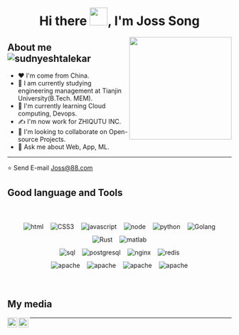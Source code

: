 
<h1 align="center">Hi there <img src="https://github.com/sudnyeshtalekar/sudnyeshtalekar/blob/master/Assets/Hi.gif" width="40px">, I'm Joss Song</h1>

<img align='right' src="https://media.giphy.com/media/M9gbBd9nbDrOTu1Mqx/giphy.gif" width="230">

<h2>About me &nbsp;&nbsp; <span align=""> <img src="https://komarev.com/ghpvc/?username=sudnyeshtalekar" alt="sudnyeshtalekar" /> </span></h2>

- ❤  I'm come from China.
- 🔭 I am currently studying engineering management at Tianjin University(B.Tech. MEM).
- 🌱 I'm currently learning Cloud computing, Devops.
- ✍ I'm now work for ZHIQUTU INC.
- 👯 I'm looking to collaborate on Open-source Projects.
- 💬 Ask me about Web, App, ML.
---
⭐️ Send E-mail  <a href="mailto:Joss@88.com" target="_blank">Joss@88.com</a>
<br />
<h2>Good language and Tools</h2>
<br />
<p align="center">
 <img src="https://img.shields.io/badge/HTML-5-green" alt="html" style="vertical-align:top; margin:6px">
 <img src="https://img.shields.io/badge/CSS-3-yellowgreen" alt="CSS3" style="vertical-align:top; margin:6px">
 <img src="https://img.shields.io/badge/JavaScript-Stable-orange" alt="javascript" style="vertical-align:top; margin:6px">
 <img src="https://img.shields.io/badge/node-21-lightgrey" alt="node" style="vertical-align:top; margin:6px">
 <img src="https://img.shields.io/badge/Python-3.9-red" alt="python" style="vertical-align:top; margin:6px">
 <img src="https://img.shields.io/badge/Golang-1.17-important" alt="Golang" style="vertical-align:top; margin:6px">
 <img src="https://img.shields.io/badge/Rust-1.5-red" alt="Rust" style="vertical-align:top; margin:6px">
 <img src="https://img.shields.io/badge/Matlab-blue" alt="matlab" style="vertical-align:top; margin:6px">
 <br />
 <img src="https://img.shields.io/badge/MySql-8-important" alt="sql" style="vertical-align:top; margin:6px">
 <img src="https://img.shields.io/badge/postgresql-11-red" alt="postgresql" style="vertical-align:top; margin:6px">
 <img src="https://img.shields.io/badge/nginx-red" alt="nginx" style="vertical-align:top; margin:6px">
 <img src="https://img.shields.io/badge/Redis-yellowgreen" alt="redis" style="vertical-align:top; margin:6px">
 <br />
 <img src="https://img.shields.io/badge/docker-21-blue" alt="apache" style="vertical-align:top; margin:6px">
 <img src="https://img.shields.io/badge/Kubernetes-1.25-green" alt="apache" style="vertical-align:top; margin:6px">
 <img src="https://img.shields.io/badge/Kubeedge-green" alt="apache" style="vertical-align:top; margin:6px">
 <img src="https://img.shields.io/badge/kubesphere-3.0-blue" alt="apache" style="vertical-align:top; margin:6px">
</p>
<br />
<h2> My media </h2>
<a href="https://twitter.com/JossSongs">
  <img align="left" alt="Sudnyesh's Twitter" width="22px" src="https://files.catbox.moe/op65q4.png" />
</a>
<a href="https://youtube.com/JossSong">
  <img align="left" alt="Sudnyesh's Twitter" width="22px" src="https://files.catbox.moe/7yyhx6.png" />
</a>
<hr>
